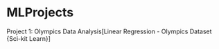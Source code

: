 # MLProjects

Project 1: Olympics Data Analysis[Linear Regression - Olympics Dataset {Sci-kit Learn}]
